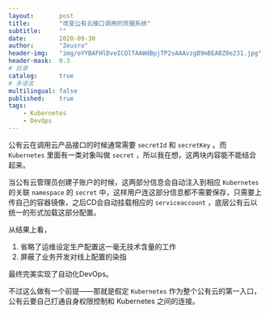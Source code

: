 ```yaml
---
layout:       post
title:        "改变公有云接口调用的凭据系统"
subtitle:     ""
date:         2020-09-30
author:       "Zeusro"
header-img:   "img/oYYBAFHlDveICOlTAAWdBpjTP2sAAAvzgB9mBEABZ0e231.jpg"
header-mask:  0.3
# 目录
catalog:      true
# 多语言
multilingual: false
published:    true
tags:
    - Kubernetes
    - DevOps
---
```


公有云在调用云产品接口的时候通常需要 `secretId` 和 `secretKey` 。而 `Kubernetes` 里面有一类对象叫做 `secret` ，所以我在想，这两块内容能不能结合起来。

当公有云管理员创建子账户的时候，这两部分信息会自动注入到相应  `Kubernetes` 的关联 `namespace` 的 `secret` 中，这样用户连这部分信息都不需要保存，只需要上传自己的容器镜像，之后CD会自动挂载相应的 `serviceaccount` ，底层公有云以统一的形式加载这部分配置。

从结果上看，
1. 省略了运维设定生产配置这一毫无技术含量的工作
1. 屏蔽了业务开发对线上配置的染指

最终完美实现了自动化DevOps。

不过这么做有一个前提——那就是假定 `Kubernetes` 作为整个公有云的第一入口，公有云要自己打通自身权限控制和 Kubernetes 之间的连接。